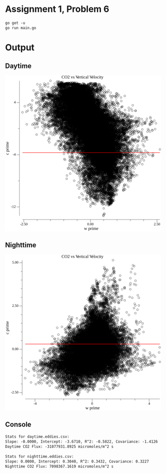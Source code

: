 # Assignment 1, Problem 6

```shell
go get -u
go run main.go
```

# Output

## Daytime

![output](./daytime_plot.png "Daytime")

## Nighttime

![output](./nighttime_plot.png "Nighttime")

## Console

```
Stats for daytime.eddies.csv: 
Slope: -0.0000, Intercept: -3.6710, R^2: -0.5822, Covariance: -1.4126
Daytime CO2 Flux: -31077931.8925 micromoles/m^2 s

Stats for nighttime.eddies.csv: 
Slope: 0.0000, Intercept: 0.3040, R^2: 0.3432, Covariance: 0.3227
Nighttime CO2 Flux: 7098367.1619 micromoles/m^2 s
```